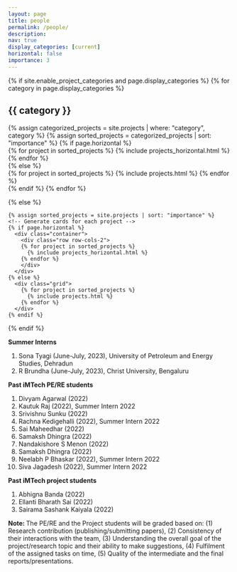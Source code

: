 ```yaml
---
layout: page
title: people
permalink: /people/
description:
nav: true
display_categories: [current]
horizontal: false
importance: 3
---
```

<div class="projects">
  {% if site.enable_project_categories and page.display_categories %}
  <!-- Display categorized projects -->
    {% for category in page.display_categories %}
      <h2 class="category">{{ category }}</h2>
      {% assign categorized_projects = site.projects | where: "category", category %}
      {% assign sorted_projects = categorized_projects | sort: "importance" %}
      <!-- Generate cards for each project -->
      {% if page.horizontal %}
        <div class="container">
          <div class="row row-cols-2">
          {% for project in sorted_projects %}
            {% include projects_horizontal.html %}
          {% endfor %}
          </div>
        </div>
      {% else %}
        <div class="grid">
          {% for project in sorted_projects %}
            {% include projects.html %}
          {% endfor %}
        </div>
      {% endif %}
    {% endfor %}

  {% else %}
  <!-- Display projects without categories -->
    {% assign sorted_projects = site.projects | sort: "importance" %}
    <!-- Generate cards for each project -->
    {% if page.horizontal %}
      <div class="container">
        <div class="row row-cols-2">
        {% for project in sorted_projects %}
          {% include projects_horizontal.html %}
        {% endfor %}
        </div>
      </div>
    {% else %}
      <div class="grid">
        {% for project in sorted_projects %}
          {% include projects.html %}
        {% endfor %}
      </div>
    {% endif %}

  {% endif %}

<b>Summer Interns</b> 
  <ol>
  <li>Sona Tyagi (June-July, 2023), University of Petroleum and Energy Studies, Dehradun</li>
  <li> R Brundha (June-July, 2023), Christ University, Bengaluru</li>
</ol>
  <b>Past iMTech PE/RE students</b> 
  <ol>
  <li>Divyam Agarwal (2022)</li>
  <li>Kautuk Raj (2022), Summer Intern 2022</li>
  <li>Srivishnu Sunku (2022)</li>
  <li>Rachna Kedigehalli (2022), Summer Intern 2022</li>
  <li>Sai Maheedhar (2022)</li>
  <li>Samaksh Dhingra (2022)</li>
  <li>Nandakishore S Menon (2022)</li>
  <li>Samaksh Dhingra (2022)</li>
  <li>Neelabh P Bhaskar (2022), Summer Intern 2022</li>
  <li>Siva Jagadesh (2022), Summer Intern 2022</li>
  </ol>
  <b>Past iMTech project students</b> 
  <ol>
  <li>Abhigna Banda (2022)</li>
  <li>Ellanti Bharath Sai (2022)</li>
  <li>Sairama Sashank Kaiyala (2022)</li>
</ol>

  <b>
Note: </b>  The PE/RE and the Project students will be graded based on: (1) Research contribution (publishing/submitting papers), (2) Consistency of their interactions with the team, (3) Understanding the overall goal of the project/research topic and their ability to make suggestions, (4) Fulfilment of the assigned tasks on time, (5) Quality of the intermediate and the final reports/presentations. 
</div>
